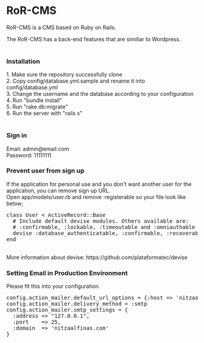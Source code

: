 # RoR-CMS
RoR-CMS is a CMS based on Ruby on Rails.<br>

The RoR-CMS has a back-end features that are similiar to Wordpress.
<br><br>
<div id="installation">
  <h3>Installation</h3>
  1. Make sure the repository successfully clone<br>
  2. Copy config/database.yml.sample and rename it into config/database.yml<br>
  3. Change the username and the database according to your configuration<br>
  4. Run "bundle install"<br>
  5. Run "rake db:migrate"<br>
  6. Run the server with "rails s"<br>
  <br>
</div>
<h3>Sign in</h3>
Email: admin@email.com<br>
Password: 11111111<br>
<h3>Prevent user from sign up</h3>
If the application for personal use and you don't want another user for the application, you can remove sign up URL.<br>
Open app/models/user.rb and remove :registerable so your file look like below;
<pre>
class User < ActiveRecord::Base
  # Include default devise modules. Others available are:
  # :confirmable, :lockable, :timeoutable and :omniauthable
  devise :database_authenticatable, :confirmable, :recoverable, :rememberable, :trackable, :validatable
end
</pre>
<br>
More information about devise: https://github.com/plataformatec/devise
<br>
<div>
<h3>Setting Email in Production Environment</h3>
Please fit this into your configuration.<br>
<pre>
config.action_mailer.default_url_options = {:host => 'nitzaalfinas.com'}
config.action_mailer.delivery_method = :smtp
config.action_mailer.smtp_settings = {
  :address => "127.0.0.1",
  :port    => 25,
  :domain  => 'nitzaalfinas.com'
}
</pre>
</div>
